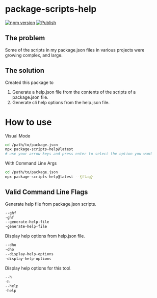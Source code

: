 # package-scripts-help

[![npm version](https://badge.fury.io/js/package-scripts-help.svg)](https://badge.fury.io/js/package-scripts-help)
[![Publish](https://github.com/Andrew-Pynch/option-help/actions/workflows/publish.yml/badge.svg)](https://github.com/Andrew-Pynch/option-help/actions/workflows/publish.yml)

## The problem

Some of the scripts in my package.json files in various projects were growing complex, and large.

## The solution

Created this package to

1. Generate a help.json file from the contents of the scripts of a package.json file.
2. Generate cli help options from the help.json file.

# How to use

Visual Mode

```bash
cd /path/to/package.json
npx package-scripts-help@latest
# use your arrow keys and press enter to select the option you want
```

With Command Line Args

```bash
cd /path/to/package.json
npx package-scripts-help@latest --{flag}
```

## Valid Command Line Flags

Generate help file from package.json scripts.

```bash
--ghf
-ghf
--generate-help-file
-generate-help-file
```

Display help options from help.json file.

```bash
--dho
-dho
--display-help-options
-display-help-options
```

Display help options for this tool.

```bash
--h
-h
--help
-help
```
